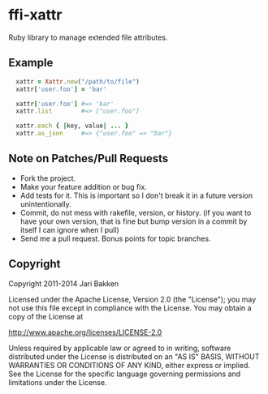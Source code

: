 ffi-xattr
=========

Ruby library to manage extended file attributes.

Example
-------

```ruby
  xattr = Xattr.new("/path/to/file")
  xattr['user.foo'] = 'bar'

  xattr['user.foo'] #=> 'bar'
  xattr.list        #=> ["user.foo"]

  xattr.each { |key, value| ... }
  xattr.as_json     #=> {"user.foo" => "bar"}
```

Note on Patches/Pull Requests
-----------------------------

* Fork the project.
* Make your feature addition or bug fix.
* Add tests for it. This is important so I don't break it in a
  future version unintentionally.
* Commit, do not mess with rakefile, version, or history.
  (if you want to have your own version, that is fine but bump version in a commit by itself I can ignore when I pull)
* Send me a pull request. Bonus points for topic branches.

Copyright
---------

Copyright 2011-2014 Jari Bakken

Licensed under the Apache License, Version 2.0 (the "License");
you may not use this file except in compliance with the License.
You may obtain a copy of the License at

  http://www.apache.org/licenses/LICENSE-2.0

Unless required by applicable law or agreed to in writing, software
distributed under the License is distributed on an "AS IS" BASIS,
WITHOUT WARRANTIES OR CONDITIONS OF ANY KIND, either express or implied.
See the License for the specific language governing permissions and
limitations under the License.
